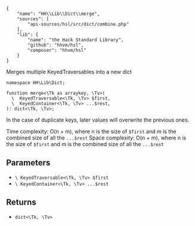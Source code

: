 ``` yamlmeta
{
    "name": "HH\\Lib\\Dict\\merge",
    "sources": [
        "api-sources/hsl/src/dict/combine.php"
    ],
    "lib": {
        "name": "the Hack Standard Library",
        "github": "hhvm/hsl",
        "composer": "hhvm/hsl"
    }
}
```




Merges multiple KeyedTraversables into a new dict




``` Hack
namespace HH\Lib\Dict;

function merge<\Tk as arraykey, \Tv>(
  \  KeyedTraversable<\Tk, \Tv> $first,
  \  KeyedContainer<\Tk, \Tv> ...$rest,
): dict<\Tk, \Tv>;
```




In the case of duplicate
keys, later values will overwrite the previous ones.




Time complexity: O(n + m), where n is the size of ` $first ` and m is the
combined size of all the `` ...$rest ``
Space complexity: O(n + m), where n is the size of ``` $first ``` and m is the
combined size of all the ```` ...$rest ````




## Parameters




+ ` \ KeyedTraversable<\Tk, \Tv> $first `
+ ` \ KeyedContainer<\Tk, \Tv> ...$rest `




## Returns




* ` dict<\Tk, \Tv> `
<!-- HHAPIDOC -->

